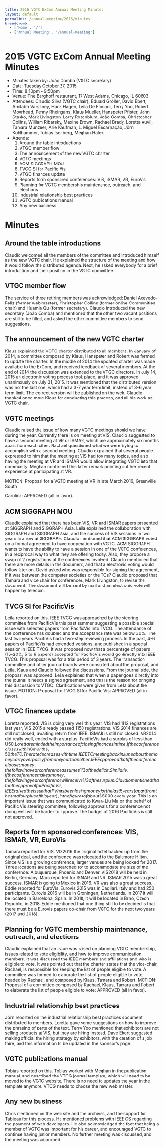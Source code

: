 ```yaml
---
title: 2016 VGTC ExCom Annual Meeting Minutes
layout: default
permalink: /annual-meeting/2016/minutes
breadcrumb:
  - ['Home', '/']
  - ['Annual Meeting', '/annual-meeting']
---
```


# 2015 VGTC ExCom Annual Meeting Minutes

* Minutes taken by: João Comba (VGTC secretary)
* Date: Tuesday October 27, 2015
* Time: 8:10pm – 9:50pm
* Venue: The Berghoff restaurant, 17 West Adams, Chicago, IL 60603
* Attendees: Cláudio Silva (VGTC chair), Eduard Gröller, David Ebert, Amitabh Varshney,
Hans Hagen, Leila De Floriani, Terry Yoo, Robert Moorhead, Penny Rheingans, Klaus
Mueller, Hanspeter Pfister, John Stasko, Mark Livingston, Larry Rosenblum, João Comba,
Christopher Collins, William Ribarsky, Maxine Brown, Rachael Brady, Loretta Auvil,
Tamara Munzner, Arie Kaufman, L. Miguel Encarnação, Jörn Kohlhammer, Tobias
Isenberg, Meghan Haley.
* Agenda:
  1. Around the table introductions
  2. VTGC member flow
  3. The announcement of the new VGTC charter
  4. VGTC meetings
  5. ACM SIGGRAPH MOU
  6. TVCG SI for Pacific Vis
  7. VTGC finances update
  8. Reports form sponsored conferences: VIS, ISMAR, VR, EuroVis
  9. Planning for VGTC membership maintenance, outreach, and elections
  10. Industrial relationship best practices
  11. VGTC publications manual
  12. Any new business

# Minutes

## Around the table introductions

Claudio welcomed all the members of the committee and introduced himself as the new
VGTC chair. He explained the structure of the meeting and how it would follow the
distributed agenda. Next, he asked everybody for a brief introduction and their position
in the VGTC committee.

## VTGC member flow

The service of three retiring members was acknowledged: Daniel Acevedo-Feliz (former
web master), Christopher Collins (former online Communities chair) and Huamin Qu
(former secretary). Claudio introduced the new secretary (João Comba) and mentioned
that the other two vacant positions are still to be filled, and asked the other committee
members to send suggestions.

## The announcement of the new VGTC charter

Klaus explained the VGTC charter distributed to all members. In January of 2014, a
committee composed by Klaus, Hanspeter and Robert was formed to update the charter.
In the middle of 2014 the updated charter was made available to the ExCom, and
received feedback of several members. At the end of 2014 the discussion was extended
to the VTGC directors. In July 14, 2015 an electronic voting process took place, and it
was approved unanimously on July 31, 2015. It was mentioned that the distributed
version was not the last one, which had a 3-7 year term limit, instead of 3-6 year term
limit. The correct version will be published on the web. Claudio thanked once more
Klaus for conducting this process, and all his work as VGTC chair.

## VGTC meetings

Claudio raised the issue of how many VGTC meetings should we have during the year.
Currently there is on meeting at VIS. Claudio suggested to have a second meeting at VR
or ISMAR, which are approximately six months apart from each other. Rachael
questioned what we were trying to accomplish with a second meeting. Claudio
explained that several people expressed to him that the meeting at VIS had too many
topics, and also having the meeting at VR and ISMAR would allow integrating VGTC into
that community. Meghan confirmed this latter remark pointing out her recent
experience at participating at VR.

MOTION: Proposal for a VGTC meeting at VR in late March 2016, Greenville South

Carolina: APPROVED (all in favor).

## ACM SIGGRAPH MOU

Claudio explained that there has been VIS, VR and ISMAR papers presented at
SIGGRAPH and SIGGRAPH Asia. Leila explained the collaboration with SIGGRAPH and
SIGGRAPH Asia, and the success of VIS sessions in two years in a row at SIGGRAPH.
Claudio mentioned that ACM SIGGRAPH voted on a formal agreement to have
cooperation with VGTC. ACM SIGGRAPH wants to have the ability to have a session in
one of the VGTC conferences, in a reciprocal way to what they are offering today. Also,
they propose a swap of 2 registrations at the conferences involved. Claudio mentioned
that there are more details in the document, and that a electronic voting would follow
later on. David asked who was responsible for signing the agreement, if it was between
the computer societies or the TCs? Claudio proposed that Tamara and vice chair for
conferences, Mark Livingston, to revise the document. The document will be sent by
mail and an electronic vote will happen by telecom.

## TVCG SI for PacificVis

Leila reported on this. IEEE TVCG was approached by the steering committee from
PacificVis this past summer suggesting a possible special issue with selected papers from
PacificVis into TVCG. The attendance of the conference has doubled and the acceptance
rate was below 30%. The last two years PacifiVis had a two-step reviewing process. In
the past, 4-6 papers of PacificVis had extended versions, and published in a special
session in IEEE TVCG. It was proposed now that a percentage of papers (15-20%, 5 to 6
papers) accepted for PacificVis would go directly into IEEE TVCG. This proposal was for a
trial period of 3 years. The transaction committee and other journal boards were
consulted about the proposal, and Leila, Klaus and Claudio followed the discussions.
From the journal side, the proposal was approved. Leila explained that when a paper
goes directly into the journal it needs a signed agreement, and this is the reason for
bringing this discussion to VTGC. Clarifications were given from Leila about the issue.
MOTION: Proposal for TVCG SI for Pacific Vis: APPROVED (all in favor).

## VTGC finances update

Loretta reported. VIS is doing very well this year. VIS had 1112 registrations last year, VIS
2015 already passed 1150 registrations. VIS 2014 finances are still not closed, awaiting
return from IEEE. ISMAR is still not closed. VR2014 did really well, ended with a surplus.
PacificVis had a surplus of less than U$50. Loretta reminded the importance of closing
finances in time. If the conference closes within 6 months, 50% of the surplus goes to
the TC. The rate decreases with time. IEEE TC meeting back in June about the money
carry over policy from one year to another. IEEE approved that if the conference looses
money, the following year conference assumes 1/3 of the deficit. Similarly, if the
conference makes money, the following year conference will receive 1/3 of the surplus.
Claudio mentioned that on the approval for Pacific Vis, IEEE raised the issue that PV has
been losing money for the last 5 years (apart from the small surplus of this year), in the
figures of about U$5000 every year. This is an important issue that was communicated
to Kwan-Liu Ma on the behalf of Pacific Vis steering committee, following approvals for
a conference not doing well will be harder to approve. The budget of 2016 PacificVis is
still not approved.

## Reports form sponsored conferences: VIS, ISMAR, VR, EuroVis

Tamara reported for VIS. VIS2016 the original hotel backed up from the original deal,
and the conference was relocated to the Baltimore Hilton. Since VIS is a growing
conference, larger venues are being looked for 2017. Three locations are being searched
for to accommodate the size of the conference: Albuquerque, Phoenix and Denver.
VIS2018 will be held in Berlin, Germany. Marc reported for ISMAR and VR. ISMAR 2015
was a great success. ISMAR is going to Mexico in 2016. VR was also a great success.
Eddie reported for EuroVis. Eurovis 2015 was in Cagliari, Italy and had 250 participants.
Eurovis 2016 will be in Groningen, Netherlands. In 2017 it will be located in Barcelona,
Spain. In 2018, it will be located in Brno, Czech Republic, in 2018. Eddie mentioned that
one thing still to be decided is that there must be a Eurovis papers co-chair from VGTC
for the next two years (2017 and 2018).

## Planning for VGTC membership maintenance, outreach, and elections

Claudio explained that an issue was raised on planning VGTC membership, issues related
to vote eligibility, and how to improve communication members. It was discussed the
IEEE members and affiliations and who is eligible to vote. It was pointed out that the
charter states that the vice-chair, Rachael, is responsible for keeping the list of people
eligible to vote. A committee was formed to elaborate the list of people eligible to vote,
headed by Rachael, and composed by Klaus, Tamara and Robert.
MOTION: Proposal of a committee composed by Rachael, Klaus, Tamara and Robert to
elaborate the list of people eligible to vote: APPROVED (all in favor).

## Industrial relationship best practices

Jörn reported on the industrial relationship best practices document distributed to
members. Loretta gave some suggestions on how to improve the phrasing of parts of
the text. Terry Yoo mentioned that exhibitors are not selling products at VIS, but they
are hiring instead. Dave Ebert suggested making official the hiring strategy by exhibitors,
with the creation of a job faire, and this information to be updated in the sponsor’s page.

## VGTC publications manual

Tobias reported on this. Tobias worked with Meghan in the publication manual, and
described the VTCG journal template, which will need to be moved to the VGTC website.
There is no need to updates the year in the template anymore. VTCG needs to choose
the new web master.

## Any new business

Chris mentioned on the web site and the archives, and the support for Tableau for this
process. He mentioned problems with IEEE CS regarding the payment of web developers.
He also acknowledged the fact that being a member of VGTC was important for his
career, and encouraged VGTC to continue having junior members. No further meeting
was discussed, and the meeting was adjourned.

